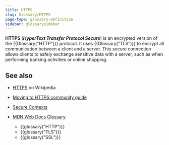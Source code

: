 ```yaml
---
title: HTTPS
slug: Glossary/HTTPS
page-type: glossary-definition
sidebar: glossarysidebar
---
```



**HTTPS** (**_HyperText Transfer Protocol Secure_**) is an encrypted version of the {{Glossary("HTTP")}} protocol. It uses {{Glossary("TLS")}} to encrypt all communication between a client and a server. This secure connection allows clients to safely exchange sensitive data with a server, such as when performing banking activities or online shopping.

## See also

- [HTTPS](https://en.wikipedia.org/wiki/HTTPS) on Wikipedia
- [Moving to HTTPS community guide](https://movingtohttps.com/)
- [Secure Contexts](/en-US/docs/Web/Security/Secure_Contexts)
- [MDN Web Docs Glossary](/en-US/docs/Glossary)

  - {{glossary("HTTP")}}
  - {{glossary("TLS")}}
  - {{glossary("SSL")}}
